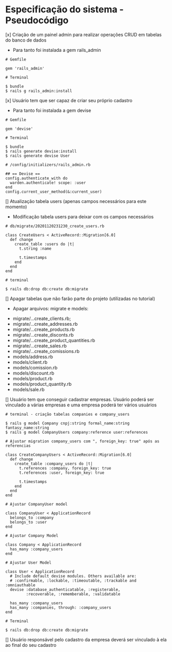 # Especificação do sistema - Pseudocódigo

[x] Criação de um painel admin para realizar operações CRUD em tabelas do banco de dados

- Para tanto foi instalada a gem rails_admin
```
# Gemfile

gem 'rails_admin'
```

```
# Terminal

$ bundle
$ rails g rails_admin:install
```

[x] Usuário tem que ser capaz de criar seu próprio cadastro

- Para tanto foi instalada a gem devise

```
# Gemfile

gem 'devise'
```

```
# Terminal

$ bundle
$ rails generate devise:install
$ rails generate devise User
```

```
# /config/initializers/rails_admin.rb

## == Devise ==
config.authenticate_with do
  warden.authenticate! scope: :user
end
config.current_user_method(&:current_user)
```

[] Atualização tabela users (apenas campos necessários para este momento)

- Modificação tabela users para deixar com os campos necessários

```
# db/migrate/20201120231230_create_users.rb

class CreateUsers < ActiveRecord::Migration[6.0]
  def change
    create_table :users do |t|
      t.string :name

      t.timestamps
    end
  end
end
```

```
# terminal

$ rails db:drop db:create db:migrate
```

[] Apagar tabelas que não farão parte do projeto (utilizadas no tutorial)

- Apagar arquivos: migrate e models:
* migrate/...create_clients.rb;
* migrate/...create_addresses.rb
* migrate/...create_products.rb
* migrate/...create_disconts.rb
* migrate/...create_product_quantities.rb
* migrate/...create_sales.rb
* migrate/...create_comissions.rb
* models/address.rb
* models/client.rb
* models/comission.rb
* models/discount.rb
* models/product.rb
* models/product_quantity.rb
* models/sale.rb


[] Usuário tem que conseguir cadastrar empresas. Usuário poderá ser vinculado a várias empresas e uma empresa poderá ter vários usuários

```
# terminal - criação tabelas companies e company_users

$ rails g model Company cnpj:string formal_name:string fantasy_name:string
$ rails g model CompanyUsers company:reference user:references
```

```
# Ajustar migration company_users com ", foreign_key: true" após as referencias

class CreateCompanyUsers < ActiveRecord::Migration[6.0]
  def change
    create_table :company_users do |t|
      t.references :company, foreign_key: true
      t.references :user, foreign_key: true

      t.timestamps
    end
  end
end

```

```
# Ajustar CompanyUser model

class CompanyUser < ApplicationRecord
  belongs_to :company
  belongs_to :user
end
```

```
# Ajustar Company Model

class Company < ApplicationRecord
  has_many :company_users
end
```

```
# Ajustar User Model

class User < ApplicationRecord
  # Include default devise modules. Others available are:
  # :confirmable, :lockable, :timeoutable, :trackable and :omniauthable
  devise :database_authenticatable, :registerable,
         :recoverable, :rememberable, :validatable

  has_many :company_users
  has_many :companies, through: :company_users
end
```

```
# Terminal

$ rails db:drop db:create db:migrate
```

[] Usuário responsável pelo cadastro da empresa deverá ser vinculado à ela ao final do seu cadastro
